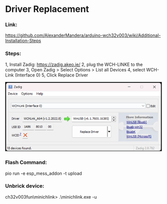 # Driver Replacement

### Link:
https://github.com/AlexanderMandera/arduino-wch32v003/wiki/Additional-Installation-Steps

### Steps:
1, Install Zadig: https://zadig.akeo.ie/
2, plug the WCH-LINKE to the computer
3, Open Zadig > Select Options > List all Devices
4, select WCH-Link (Interface 0)
5, Click Replace Driver

![Alt text](ReplaceDriver.png)

### Flash Command:
pio run -e esp_mess_addon -t upload

### Unbrick device:
ch32v003fun\minichlink> .\minichlink.exe -u

